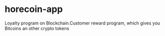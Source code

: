 # horecoin-app
Loyalty program on Blockchain.Customer reward program, which gives you Bitcoins an other crypto tokens 
